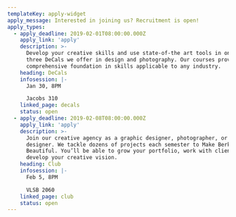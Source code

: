 ```yaml
---
templateKey: apply-widget
apply_message: Interested in joining us? Recruitment is open!
apply_types:
  - apply_deadline: 2019-02-01T08:00:00.000Z
    apply_link: 'apply'
    description: >-
      Develop your creative skills and use state-of-the art tools in one of the
      three DeCals we offer in design and photography. Our courses provide a
      comprehensive foundation in skills applicable to any industry.
    heading: DeCals
    infosession: |-
      Jan 30, 8PM

      Jacobs 310
    linked_page: decals
    status: open
  - apply_deadline: 2019-02-08T08:00:00.000Z
    apply_link: 'apply'
    description: >-
      Join our creative agency as a graphic designer, photographer, or web
      designer. We tackle dozens of projects each semester to Make Berkeley
      Beautiful. You’ll be able to grow your portfolio, work with clients, and
      develop your creative vision.
    heading: Club
    infosession: |-
      Feb 5, 8PM

      VLSB 2060
    linked_page: club
    status: open
---
```

